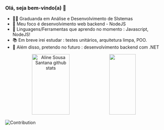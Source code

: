 ### Olá, seja bem-vindo(a) 🌿

- 👩‍💻 Graduanda em Análise e Desenvolvimento de SIstemas
- 📱 Meu foco é desenvolvimento web backend - NodeJS
- 👾 Linguagens/Ferramentas que aprendo no momento : Javascript, NodeJS!
- 📚 Em breve irei estudar : testes unitários, arquitetura limpa, POO.
- 💬 Além disso, pretendo no futuro : desenvolvimento backend com .NET 

<div align="center">  
  <img width="49%" height="195px" src="https://github-readme-stats.vercel.app/api?username=alinesousasantana&show_icons=true&count_private=true&hide_border=true&title_color=99DE79&icon_color=99DE79&text_color=99DE79&bg_color=0d1117" alt="Aline Sousa Santana github stats" /> 
  <img width="41%" height="195px" src="https://github-readme-stats.vercel.app/api/top-langs/?username=alinesousasantana&layout=compact&hide_border=true&title_color=99DE79&text_color=99DE79&bg_color=0d1117" />
</div>

![Contribution](https://activity-graph.herokuapp.com/graph?username=alinesousasantana&theme=merko&hide_border=true&area=true)
